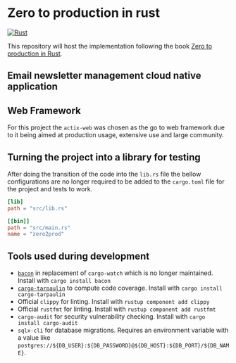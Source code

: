 # Zero to production in rust

[![Rust](https://github.com/pedrorpmoleiro/zero2prod/actions/workflows/general.yaml/badge.svg?event=push)](https://github.com/pedrorpmoleiro/zero2prod/actions/workflows/general.yaml)

This repository will host the implementation following the book [Zero to production in Rust](https://www.zero2prod.com/index.html).

## Email newsletter management cloud native application

## Web Framework

For this project the `actix-web` was chosen as the go to web framework due to it being aimed at production usage, extensive use and large community.

## Turning the project into a library for testing

After doing the transition of the code into the `lib.rs` file the bellow configurations are no longer required to be added to the `cargo.toml` file for the project and tests to work.

```toml
[lib]
path = "src/lib.rs"

[[bin]]
path = "src/main.rs"
name = "zero2prod"
```

## Tools used during development

- [`bacon`](https://dystroy.org/bacon/) in replacement of `cargo-watch` which is no longer maintained. Install with `cargo install bacon`
- [`cargo-tarpaulin`](https://github.com/xd009642/tarpaulin) to compute code coverage. Install with `cargo install cargo-tarpaulin`
- Official `clippy` for linting. Install with `rustup component add clippy`
- Official `rustfmt` for linting. Install with `rustup component add rustfmt`
- `cargo-audit` for security vulnerability checking. Install with `cargo install cargo-audit`
- `sqlx-cli` for database migrations. Requires an environment variable with a value like `postgres://${DB_USER}:${DB_PASSWORD}@${DB_HOST}:${DB_PORT}/${DB_NAME}`. 
